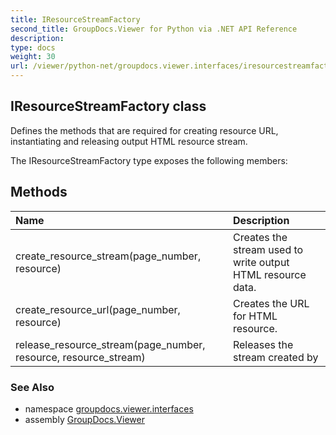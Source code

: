 ```yaml
---
title: IResourceStreamFactory
second_title: GroupDocs.Viewer for Python via .NET API Reference
description: 
type: docs
weight: 30
url: /viewer/python-net/groupdocs.viewer.interfaces/iresourcestreamfactory/
---
```


## IResourceStreamFactory class

Defines the methods that are required for creating resource URL, instantiating and releasing output HTML resource stream.

The IResourceStreamFactory type exposes the following members:
## Methods
| Name | Description |
| :- | :- |
|create_resource_stream(page_number, resource)|Creates the stream used to write output HTML resource data.|
|create_resource_url(page_number, resource)|Creates the URL for HTML resource.|
|release_resource_stream(page_number, resource, resource_stream)|Releases the stream created by|

### See Also

* namespace [groupdocs.viewer.interfaces](/viewer/python-net/groupdocs.viewer.interfaces/)
* assembly [GroupDocs.Viewer](/viewer/python-net/)

